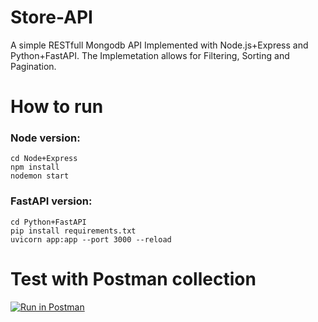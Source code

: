 # Store-API
A simple RESTfull Mongodb API Implemented with Node.js+Express and Python+FastAPI. The Implemetation allows for Filtering, Sorting and Pagination.

# How to run
### Node version:
```
cd Node+Express
npm install
nodemon start
```

### FastAPI version:
```
cd Python+FastAPI
pip install requirements.txt
uvicorn app:app --port 3000 --reload
```

# Test with Postman collection
[![Run in Postman](https://run.pstmn.io/button.svg)](https://god.gw.postman.com/run-collection/20861561-a55a8108-5b60-438b-b27e-6fde6e8c7f07?action=collection%2Ffork&source=rip_markdown&collection-url=entityId%3D20861561-a55a8108-5b60-438b-b27e-6fde6e8c7f07%26entityType%3Dcollection%26workspaceId%3Debcdedd2-fbc8-46bc-95f1-bfb7d7b18460)
